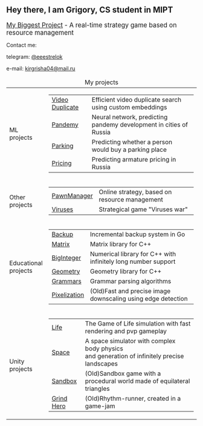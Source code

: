 ## Hey there, I am Grigory, CS student in MIPT

<big><td><a href="https://github.com/SingularGamesStudio/PawnManager">My Biggest Project</a></td> - A real-time strategy game based on resource management</big>

Contact me:

telegram: [@eeestrelok](https://t.me/eeestrelok)

e-mail: kirgrisha04@mail.ru

<table>
  <thead>
    <tr>
        <td colspan="2" style="text-align:center">My projects</td>
    </tr>
  </thead>
    
  <tbody>
    <tr>
        <td>ML<br>projects</td>
        <td><table>
            <tr>
                <td><a href="https://github.com/SingularGamesStudio/VideoDuplicate">Video Duplicate</a></td>
                <td><a>Efficient video duplicate search using custom embeddings</a></td>
            </tr>
            <tr>
                <td><a href="https://github.com/SingularGamesStudio/Pandemy">Pandemy</a></td>
                <td><a>Neural network, predicting pandemy development in cities of Russia</a></td>
            </tr>
            <tr>
                <td><a href="https://github.com/SingularGamesStudio/CarHack">Parking</a></td>
                <td><a>Predicting whether a person would buy a parking place</a></td>
            </tr>
            <tr>
                <td><a href="https://github.com/SingularGamesStudio/ArmHack">Pricing</a></td>
                <td><a>Predicting armature pricing in Russia</a></td>
            </tr>
        </table></td>
    </tr>
    <tr>
        <td>Other<br>projects</td>
        <td><table>
            <tr>
                <td><a href="https://github.com/SingularGamesStudio/PawnManager">PawnManager</a></td>
                <td><a>Online strategy, based on resource management</a></td>
            </tr>
            <tr>
                <td><a href="https://github.com/SingularGamesStudio/VirusesPython">Viruses</a></td>
                <td><a>Strategical game "Viruses war"</a></td>
            </tr>
        </table></td>
    </tr>
    <tr>
        <td>Educational<br>projects</td>
        <td><table>
            <tr>
                <td><a href="https://github.com/SingularGamesStudio/backup">Backup</a></td>
                <td><a>Incremental backup system in Go</a></td>
            </tr>
            <tr>
                <td><a href="https://github.com/SingularGamesStudio/Matrix">Matrix</a></td>
                <td><a>Matrix library for С++</a></td>
            </tr>
            <tr>
                <td><a href="https://github.com/SingularGamesStudio/BigInt">BigInteger</a></td>
                <td><a>Numerical library for C++ with infinitely long number support</a></td>
            </tr>
            <tr>
                <td><a href="https://github.com/SingularGamesStudio/Geom">Geometry</a></td>
                <td><a>Geometry library for C++</a></td>
            </tr>
            <tr>
                <td><a href="https://github.com/SingularGamesStudio/Grammars">Grammars</a></td>
                <td><a>Grammar parsing algorithms</a></td>
            </tr>
            <tr>
                <td><a href="https://github.com/SingularGamesStudio/Pixelize">Pixelization</a></td>
                <td><a>(Old)Fast and precise image downscaling using edge detection</a></td>
            </tr>
        </table></td>
    </tr>
    <tr>
        <td>Unity<br>projects</td>
        <td><table>
            <tr>
                <td><a href="https://github.com/SingularGamesStudio/Life">Life</a></td>
                <td><a>The Game of Life simulation with fast rendering and pvp gameplay</a></td>
            </tr>
            <tr>
                <td><a href="https://github.com/SingularGamesStudio/Space">Space</a></td>
                <td><a>A space simulator with complex body physics <br>and generation of infinitely precise landscapes</a></td>
            </tr>
            <tr>
                <td><a href="https://github.com/SingularGamesStudio/TrianglesGame">Sandbox</a></td>
                <td><a>(Old)Sandbox game with a procedural world made of equilateral triangles</a></td>
            </tr>
            <tr>
                <td><a href="https://github.com/SingularGamesStudio/HKJam">Grind Hero</a></td>
                <td><a>(Old)Rhythm-runner, created in a game-jam</a></td>
            </tr>
        </table></td>
    </tr>
  </tbody>
</table>
